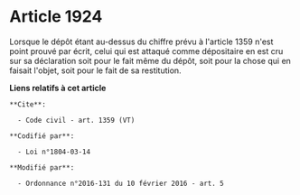 # Article 1924

Lorsque le dépôt étant au-dessus du chiffre prévu à l'article 1359 n'est point prouvé par écrit, celui qui est attaqué comme
dépositaire en est cru sur sa déclaration soit pour le fait même du dépôt, soit pour la chose qui en faisait l'objet, soit
pour le fait de sa restitution.

**Liens relatifs à cet article**

	**Cite**:

	  - Code civil - art. 1359 (VT)

	**Codifié par**:

	  - Loi n°1804-03-14

	**Modifié par**:

	  - Ordonnance n°2016-131 du 10 février 2016 - art. 5
